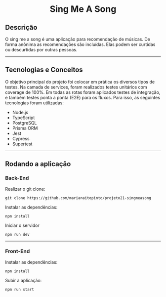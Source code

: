 # <p align = "center"> Sing Me A Song </p>

## Descrição

O sing me a song é uma aplicação para recomendação de músicas. De forma anônima as recomendações são incluídas. Elas podem ser curtidas ou descurtidas por outras pessoas.

---

## Tecnologias e Conceitos

O objetivo principal do projeto foi colocar em prática os diversos tipos de testes. Na camada de services, foram realizados testes unitários com coverage de 100%. Em todas as rotas foram aplicados testes de integração, e também testes ponta a ponta (E2E) para os fluxos. Para isso, as seguintes tecnologias foram utilizadas:

- Node.js
- TypeScript
- PostgreSQL
- Prisma ORM
- Jest
- Cypress
- Supertest

---

## Rodando a aplicação
### Back-End 

Realizar o git clone:

```
git clone https://github.com/marianaitopinto/projeto21-singmeasong
```

Instalar as dependências:

```
npm install
```
Iniciar o servidor

```
npm run dev
```

---

### Front-End

Instalar as dependências:

```
npm install
```

Subir a aplicação:

```
npm run start
```